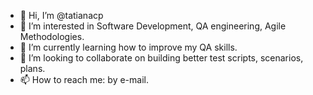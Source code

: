 - 👋 Hi, I’m @tatianacp
- 👀 I’m interested in Software Development, QA engineering, Agile Methodologies.  
- 🌱 I’m currently learning how to improve my QA skills. 
- 💞️ I’m looking to collaborate on building better test scripts, scenarios, plans. 
- 📫 How to reach me: by e-mail. 

<!---
tatianacp/tatianacp is a ✨ special ✨ repository because its `README.md` (this file) appears on your GitHub profile.
You can click the Preview link to take a look at your changes.
--->
